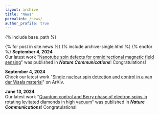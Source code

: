 ```yaml
---
layout: archive
title: "News"
permalink: /news/
author_profile: true
---
```




{% include base_path %}


{% for post in site.news %}
  {% include archive-single.html %}
{% endfor %}
 __September 4, 2024__  
Our latest work "[Nanotube spin defects for omnidirectional magnetic field sensing](https://doi.org/10.1038/s41467-024-51941-2)" was published in ***Nature Communications***! Congratulations! 

 __September 4, 2024__  
  Check our latest work "[Single nuclear spin detection and control in a van der Waals material](https://arxiv.org/abs/2409.01601)" on ArXiv.


 __June 13, 2024__  
  Our latest work "[Quantum control and Berry phase of electron spins in rotating levitated diamonds in high vacuum](https://www.nature.com/articles/s41467-024-49175-3)" was published in ***Nature Communications***! Congratulations! 

